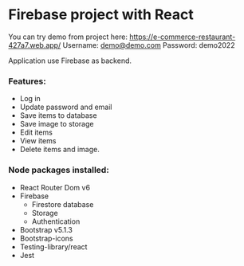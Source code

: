 # Firebase project with React

You can try demo from project here: https://e-commerce-restaurant-427a7.web.app/
Username: demo@demo.com
Password: demo2022

 Application use Firebase as backend.
 
 ### Features:
 
 * Log in
 * Update password and email
 * Save items to database
 * Save image to storage
 * Edit items
 * View items
 * Delete items and image.


### Node packages installed:
- React Router Dom v6
- Firebase
   - Firestore database
   - Storage
   - Authentication
- Bootstrap v5.1.3
- Bootstrap-icons
- Testing-library/react
- Jest
